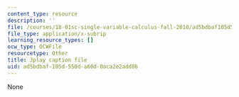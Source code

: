 ```yaml
---
content_type: resource
description: ''
file: /courses/18-01sc-single-variable-calculus-fall-2010/ad5bdbaf105d550da60d0aca2e2add86_Pd2xP5zDsRw.vtt
file_type: application/x-subrip
learning_resource_types: []
ocw_type: OCWFile
resourcetype: Other
title: 3play caption file
uid: ad5bdbaf-105d-550d-a60d-0aca2e2add86
---
```

None

